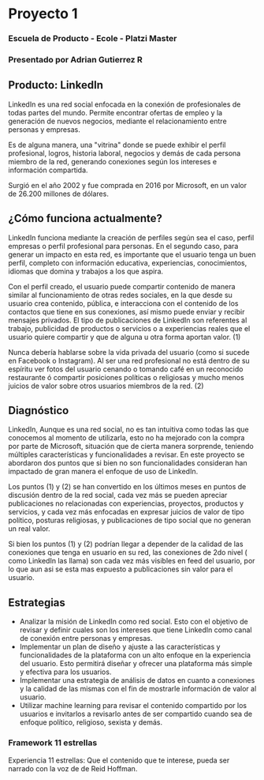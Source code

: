 # Proyecto 1
### Escuela de Producto - Ecole - Platzi Master
### Presentado por Adrian Gutierrez R

## Producto: LinkedIn

LinkedIn es una red social enfocada en la conexión de profesionales de todas partes del mundo. Permite encontrar ofertas de empleo y la generación de nuevos negocios, mediante el relacionamiento entre personas y empresas. 

Es de alguna manera, una "vitrina" donde se puede exhibir el perfil profesional, logros, historia laboral, negocios y demás de cada persona miembro de la red, generando conexiones según los intereses e información compartida.

Surgió en el año 2002 y fue comprada en 2016 por Microsoft, en un valor de 26.200 millones de dólares.

## ¿Cómo funciona actualmente?

LinkedIn funciona mediante la creación de perfiles según sea el caso, perfil empresas o perfil profesional para personas. En el segundo caso, para generar un impacto en esta red, es importante que el usuario tenga un buen perfil, completo con información educativa, experiencias, conocimientos, idiomas que domina y trabajos a los que aspira.

Con el perfil creado, el usuario puede compartir contenido de manera similar al funcionamiento de otras redes sociales, en la que desde su usuario crea contenido, pública, e interacciona con el contenido de los contactos que tiene en sus conexiones, así mismo puede enviar y recibir mensajes privados. El tipo de publicaciones de LinkedIn son referentes al trabajo, publicidad de productos o servicios o a experiencias reales que el usuario quiere compartir y que de alguna u otra forma aportan valor. (1)

Nunca debería hablarse sobre la vida privada del usuario (como si sucede en Facebook o Instagram). Al ser una red profesional no está dentro de su espíritu ver fotos del usuario cenando o tomando café en un reconocido restaurante ó compartir posiciones políticas o religiosas y mucho menos juicios de valor sobre otros usuarios miembros de la red. (2)

## Diagnóstico

LinkedIn, Aunque es una red social, no es tan intuitiva como todas las que conocemos al momento de utilizarla, esto no ha mejorado con la compra por parte de Microsoft, situación que de cierta manera sorprende, teniendo múltiples características y funcionalidades a revisar. En este proyecto se abordaron dos puntos que si bien no son funcionalidades consideran han impactado de gran manera el enfoque de uso de LinkedIn.

Los puntos (1) y (2) se han convertido en los últimos meses en puntos de discusión dentro de la red social, cada vez más se pueden apreciar publicaciones no relacionadas con experiencias, proyectos, productos y servicios, y cada vez más enfocadas en expresar juicios de valor de tipo político, posturas religiosas, y publicaciones de tipo social que no generan un real valor.

Si bien los puntos (1) y (2) podrían llegar a depender de la calidad de las conexiones que tenga en usuario en su red, las conexiones de 2do nivel ( como LinkedIn las llama) son cada vez más visibles en feed del usuario, por lo que aun asi se esta mas expuesto a publicaciones sin valor para el usuario.

## Estrategias

* Analizar la misión de LinkedIn como red social.
Esto con el objetivo de revisar y definir cuales son los intereses que tiene LinkedIn como canal de conexión entre personas y empresas.
* Implementar un plan de diseño y ajuste a las características y funcionalidades de la plataforma con un alto enfoque en la experiencia del usuario.
Esto permitirá diseñar y ofrecer una plataforma más simple y efectiva para los usuarios.
* Implementar una estrategia de análisis de datos en cuanto a conexiones y la calidad de las mismas con el fin de mostrarle información de valor al usuario.
* Utilizar machine learning para revisar el contenido compartido por los usuarios e invitarlos a revisarlo antes de ser compartido cuando sea de enfoque político, religioso, sexista y demás.

### Framework 11 estrellas

Experiencia 11 estrellas: Que el contenido que te interese, pueda ser narrado con la voz de de Reid Hoffman.
